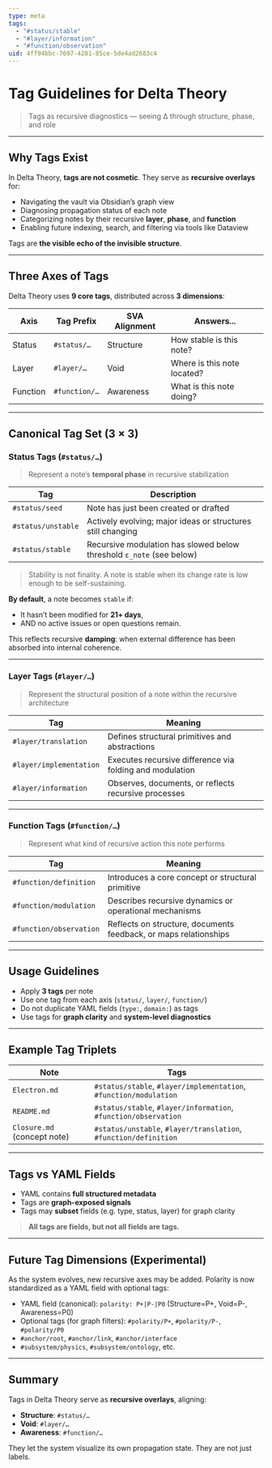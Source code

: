 ```yaml
---
type: meta
tags:
  - "#status/stable"
  - "#layer/information"
  - "#function/observation"
uid: 4ff94bbc-7697-4281-85ce-5de4ad2683c4
---
```


# Tag Guidelines for Delta Theory
> Tags as recursive diagnostics — seeing ∆ through structure, phase, and role

---

## Why Tags Exist

In Delta Theory, **tags are not cosmetic**.
They serve as **recursive overlays** for:

- Navigating the vault via Obsidian’s graph view
- Diagnosing propagation status of each note
- Categorizing notes by their recursive **layer**, **phase**, and **function**
- Enabling future indexing, search, and filtering via tools like Dataview

Tags are **the visible echo of the invisible structure**.

---

## Three Axes of Tags

Delta Theory uses **9 core tags**, distributed across **3 dimensions**:

| Axis      | Tag Prefix     | SVA Alignment | Answers...                |
|-----------|----------------|----------------|----------------------------|
| Status    | `#status/…`     | Structure       | How stable is this note?   |
| Layer     | `#layer/…`      | Void            | Where is this note located? |
| Function  | `#function/…`   | Awareness       | What is this note doing?   |

---

## Canonical Tag Set (3 × 3)

### Status Tags (`#status/…`)
> Represent a note’s **temporal phase** in recursive stabilization

| Tag                  | Description |
|----------------------|-------------|
| `#status/seed`       | Note has just been created or drafted |
| `#status/unstable`   | Actively evolving; major ideas or structures still changing |
| `#status/stable`     | Recursive modulation has slowed below threshold `ε_note` (see below) |

> Stability is not finality.
> A note is stable when its change rate is low enough to be self-sustaining.

**By default**, a note becomes `stable` if:
- It hasn’t been modified for **21+ days**,
- AND no active issues or open questions remain.

This reflects recursive **damping**: when external difference has been absorbed into internal coherence.

---

### Layer Tags (`#layer/…`)
> Represent the structural position of a note within the recursive architecture

| Tag                      | Meaning |
|--------------------------|---------|
| `#layer/translation`     | Defines structural primitives and abstractions |
| `#layer/implementation`  | Executes recursive difference via folding and modulation |
| `#layer/information`     | Observes, documents, or reflects recursive processes |

---

### Function Tags (`#function/…`)
> Represent what kind of recursive action this note performs

| Tag                        | Meaning |
|----------------------------|---------|
| `#function/definition`     | Introduces a core concept or structural primitive |
| `#function/modulation`     | Describes recursive dynamics or operational mechanisms |
| `#function/observation`    | Reflects on structure, documents feedback, or maps relationships |

---

## Usage Guidelines

- Apply **3 tags** per note
- Use one tag from each axis (`status/`, `layer/`, `function/`)
- Do not duplicate YAML fields (`type:`, `domain:`) as tags
- Use tags for **graph clarity** and **system-level diagnostics**

---

## Example Tag Triplets

| Note                         | Tags |
|------------------------------|------|
| `Electron.md`                | `#status/stable`, `#layer/implementation`, `#function/modulation` |
| `README.md`                  | `#status/stable`, `#layer/information`, `#function/observation` |
| `Closure.md` (concept note)  | `#status/unstable`, `#layer/translation`, `#function/definition` |

---

## Tags vs YAML Fields

- YAML contains **full structured metadata**
- Tags are **graph-exposed signals**
- Tags may **subset** fields (e.g. type, status, layer) for graph clarity

> **All tags are fields, but not all fields are tags.**

---

## Future Tag Dimensions (Experimental)

As the system evolves, new recursive axes may be added. Polarity is now standardized as a YAML field with optional tags:

- YAML field (canonical): `polarity: P+|P-|P0` (Structure=P+, Void=P-, Awareness=P0)
- Optional tags (for graph filters): `#polarity/P+`, `#polarity/P-`, `#polarity/P0`
- `#anchor/root`, `#anchor/link`, `#anchor/interface`
- `#subsystem/physics`, `#subsystem/ontology`, etc.

---

## Summary

Tags in Delta Theory serve as **recursive overlays**, aligning:

- **Structure**: `#status/…`
- **Void**: `#layer/…`
- **Awareness**: `#function/…`

They let the system visualize its own propagation state.  They are not just labels.
